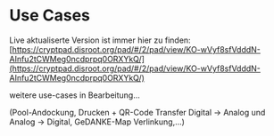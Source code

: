 # Use Cases

Live aktualiserte Version ist immer hier zu finden:  
[https://cryptpad.disroot.org/pad/#/2/pad/view/KO-wVyf8sfVdddN-AInfu2tCWMeg0ncdprpq0ORXYkQ/](https://cryptpad.disroot.org/pad/#/2/pad/view/KO-wVyf8sfVdddN-AInfu2tCWMeg0ncdprpq0ORXYkQ/)  


weitere use-cases in Bearbeitung...  

(Pool-Andockung, Drucken + QR-Code Transfer Digital -> Analog und Analog -> Digital, GeDANKE-Map Verlinkung,...)